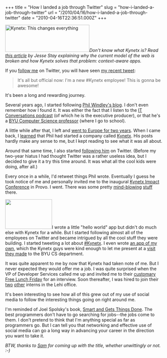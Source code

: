 +++
title = "How I landed a job through Twitter"
slug = "how-i-landed-a-job-through-twitter"
url = "/2010/04/16/how-i-landed-a-job-through-twitter"
date = "2010-04-16T22:36:51.000Z"
+++

<a href="https://scnay-images.s3.amazonaws.com/globalconstant/kynetx.png"><img src="https://scnay-images.s3.amazonaws.com/globalconstant/kynetx.png" alt="Kynetx: This changes everything" title="Kynetx" width="270" height="87" class="alignright size-full wp-image-284"></a><em>Don't know what Kynetx is? Read <a href="http://staynalive.com/articles/2009/11/18/kynetx-kills-the-portal-launches-identity-platform-for-developers/">this article</a> by Jesse Stay explaining why the current model of the web is broken and how Kynetx solves that problem: context-aware apps.</em>

If you <a href="http://twitter.com/snay2">follow me</a> on Twitter, you will have seen <a href="http://twitter.com/snay2/status/12243550164">my recent tweet</a>:

<blockquote>It's all but official now: I'm a new #Kynetx employee! This is gonna be awesome!</blockquote>

It's been a long and rewarding journey.

Several years ago, I started following <a href="http://www.windley.com/">Phil Windley's blog</a>. I don't even remember how I found it. It was either the fact that I listen to the <a href="http://itc.conversationsnetwork.org/">IT Conversations podcast</a> (of which he is the executive producer), or that he's a <a href="http://cs.byu.edu/faculty/windley_phillip">BYU Computer Science professor</a> (where I go to school).

A little while after that, I left and <a href="http://instancevariable.wordpress.com/2007/05/31/belgium-and-the-netherlands/">went to Europe for two years</a>. When I came back, I <a href="http://www.windley.com/archives/2009/08/why_use_the_kynetx_rule_language_instead_of_javascript.shtml">learned</a> that Phil had started a company called <a href="http://www.kynetx.com/">Kynetx</a>. His posts hardly make any sense to me, but I kept reading to see what it was all about.

Around that same time, I also started <a href="http://twitter.com/windley">following him</a> on Twitter. (Before my two-year hiatus I had thought Twitter was a rather useless idea, but I decided to give it a try this time around. It was what all the cool kids were doing, after all.)

Every once in a while, I'd retweet things Phil wrote. Eventually I guess he took notice of me and personally invited me to the inaugural <a href="http://code.kynetx.com/2009/11/20/kynetx-impact-conference-2009-highlights/">Kynetx Impact Conference</a> in Provo. I went. There was some pretty <a href="http://informationcard.net/card-projects/minuteman">mind-blowing</a> <a href="http://www.facebook.com/photo.php?pid=2956954&amp;id=100843423859">stuff</a> there.

<a href="https://scnay-images.s3.amazonaws.com/globalconstant/bookcomparison.png"><img src="https://scnay-images.s3.amazonaws.com/globalconstant/bookcomparison.png" alt="" title="BookComparison" width="150" height="95" class="alignright size-thumbnail wp-image-289"></a>I wrote a little "hello world" app but didn't do much else with Kynetx for a while. But I started following almost all of the employees on Twitter and became intrigued by all the cool stuff they were building. I started tweeting a lot about <a href="http://search.twitter.com/search?q=%23kynetx">#Kynetx</a>. I even wrote <a href="/kynetx-apps/bookcomparison/">an app of my own</a>, which the Kynetx guys were kind enough to let me present at a <a href="http://code.kynetx.com/2010/03/17/kynetx-goes-back-to-school/">visit they made</a> to the BYU CS department.

It was quite apparent to me by now that Kynetx had taken note of me. But I never expected they would offer me a job. I was quite surprised when the VP of Developer Services called me up and invited me to their <a href="http://twitter.com/qwade/status/11457531851">customary Free Lunch Friday</a> for an interview. Soon thereafter, I was hired to join their <a href="http://www.jessiemorris.com/">two</a> <a href="http://www.alexkolson.com/">other</a> interns in the Lehi office.

It's been interesting to see how all of this grew out of my use of social media to follow the interesting things going on right around me.

I'm reminded of Joel Spolsky's book, <a href="http://www.amazon.com/Smart-Gets-Things-Done-Technical/dp/1590598385/">Smart and Gets Things Done</a>. The best programmers don't have to go searching for jobs--the jobs come to them. I don't pretend to think that I'm anything special as far as programmers go. But I can tell you that networking and effective use of social media can go a long way in advancing your career in the direction you want to take it.

<em>BTW, thanks to <a href="http://twitter.com/TelegramSam">Sam</a> for coming up with the title, whether unwittingly or not. :-)</em>